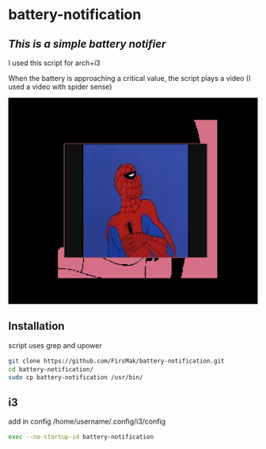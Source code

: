 # battery-notification
## _This is a simple battery notifier_

I used this script for arch+i3

When the battery is approaching a critical value, the script plays a video (I used a video with spider sense)

![alt text](https://github.com/FirsMak/battery-notification/blob/main/screen.png?raw=true)

## Installation
script uses grep and upower
```sh
git clone https://github.com/FirsMak/battery-notification.git
cd battery-notification/
sudo cp battery-notification /usr/bin/
```

## i3
add in config /home/username/.config/i3/config
```sh
exec --no-startup-id battery-notification
```
